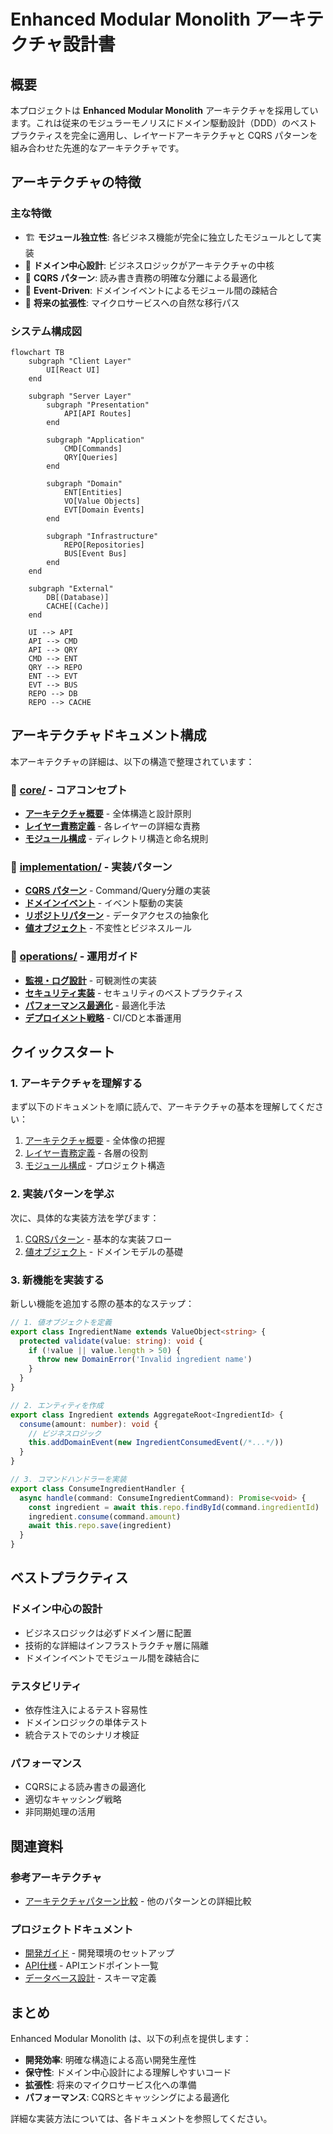 # Enhanced Modular Monolith アーキテクチャ設計書

## 概要

本プロジェクトは **Enhanced Modular Monolith** アーキテクチャを採用しています。これは従来のモジュラーモノリスにドメイン駆動設計（DDD）のベストプラクティスを完全に適用し、レイヤードアーキテクチャと CQRS パターンを組み合わせた先進的なアーキテクチャです。

## アーキテクチャの特徴

### 主な特徴

- 🏗️ **モジュール独立性**: 各ビジネス機能が完全に独立したモジュールとして実装
- 🎯 **ドメイン中心設計**: ビジネスロジックがアーキテクチャの中核
- 🔄 **CQRS パターン**: 読み書き責務の明確な分離による最適化
- 📡 **Event-Driven**: ドメインイベントによるモジュール間の疎結合
- 🚀 **将来の拡張性**: マイクロサービスへの自然な移行パス

### システム構成図

```mermaid
flowchart TB
    subgraph "Client Layer"
        UI[React UI]
    end

    subgraph "Server Layer"
        subgraph "Presentation"
            API[API Routes]
        end

        subgraph "Application"
            CMD[Commands]
            QRY[Queries]
        end

        subgraph "Domain"
            ENT[Entities]
            VO[Value Objects]
            EVT[Domain Events]
        end

        subgraph "Infrastructure"
            REPO[Repositories]
            BUS[Event Bus]
        end
    end

    subgraph "External"
        DB[(Database)]
        CACHE[(Cache)]
    end

    UI --> API
    API --> CMD
    API --> QRY
    CMD --> ENT
    QRY --> REPO
    ENT --> EVT
    EVT --> BUS
    REPO --> DB
    REPO --> CACHE
```

## アーキテクチャドキュメント構成

本アーキテクチャの詳細は、以下の構造で整理されています：

### 📁 [core/](./core/) - コアコンセプト

- [**アーキテクチャ概要**](./core/OVERVIEW.md) - 全体構造と設計原則
- [**レイヤー責務定義**](./core/LAYERS.md) - 各レイヤーの詳細な責務
- [**モジュール構成**](./core/MODULE_STRUCTURE.md) - ディレクトリ構造と命名規則

### 📁 [implementation/](./implementation/) - 実装パターン

- [**CQRS パターン**](./implementation/CQRS_PATTERN.md) - Command/Query分離の実装
- [**ドメインイベント**](./implementation/DOMAIN_EVENTS.md) - イベント駆動の実装
- [**リポジトリパターン**](./implementation/REPOSITORY_PATTERN.md) - データアクセスの抽象化
- [**値オブジェクト**](./implementation/VALUE_OBJECTS.md) - 不変性とビジネスルール

### 📁 [operations/](./operations/) - 運用ガイド

- [**監視・ログ設計**](./operations/MONITORING_LOGGING.md) - 可観測性の実装
- [**セキュリティ実装**](./operations/SECURITY.md) - セキュリティのベストプラクティス
- [**パフォーマンス最適化**](./operations/PERFORMANCE_OPTIMIZATION.md) - 最適化手法
- [**デプロイメント戦略**](./operations/DEPLOYMENT.md) - CI/CDと本番運用

## クイックスタート

### 1. アーキテクチャを理解する

まず以下のドキュメントを順に読んで、アーキテクチャの基本を理解してください：

1. [アーキテクチャ概要](./core/OVERVIEW.md) - 全体像の把握
2. [レイヤー責務定義](./core/LAYERS.md) - 各層の役割
3. [モジュール構成](./core/MODULE_STRUCTURE.md) - プロジェクト構造

### 2. 実装パターンを学ぶ

次に、具体的な実装方法を学びます：

1. [CQRSパターン](./implementation/CQRS_PATTERN.md) - 基本的な実装フロー
2. [値オブジェクト](./implementation/VALUE_OBJECTS.md) - ドメインモデルの基礎

### 3. 新機能を実装する

新しい機能を追加する際の基本的なステップ：

```typescript
// 1. 値オブジェクトを定義
export class IngredientName extends ValueObject<string> {
  protected validate(value: string): void {
    if (!value || value.length > 50) {
      throw new DomainError('Invalid ingredient name')
    }
  }
}

// 2. エンティティを作成
export class Ingredient extends AggregateRoot<IngredientId> {
  consume(amount: number): void {
    // ビジネスロジック
    this.addDomainEvent(new IngredientConsumedEvent(/*...*/))
  }
}

// 3. コマンドハンドラーを実装
export class ConsumeIngredientHandler {
  async handle(command: ConsumeIngredientCommand): Promise<void> {
    const ingredient = await this.repo.findById(command.ingredientId)
    ingredient.consume(command.amount)
    await this.repo.save(ingredient)
  }
}
```

## ベストプラクティス

### ドメイン中心の設計

- ビジネスロジックは必ずドメイン層に配置
- 技術的な詳細はインフラストラクチャ層に隔離
- ドメインイベントでモジュール間を疎結合に

### テスタビリティ

- 依存性注入によるテスト容易性
- ドメインロジックの単体テスト
- 統合テストでのシナリオ検証

### パフォーマンス

- CQRSによる読み書きの最適化
- 適切なキャッシング戦略
- 非同期処理の活用

## 関連資料

### 参考アーキテクチャ

- [アーキテクチャパターン比較](./ARCHITECTURE_PATTERNS_COMPARISON.md) - 他のパターンとの詳細比較

### プロジェクトドキュメント

- [開発ガイド](../DEVELOPMENT_GUIDE.md) - 開発環境のセットアップ
- [API仕様](../API_SPECIFICATION.md) - APIエンドポイント一覧
- [データベース設計](../DATABASE_DESIGN.md) - スキーマ定義

## まとめ

Enhanced Modular Monolith は、以下の利点を提供します：

- **開発効率**: 明確な構造による高い開発生産性
- **保守性**: ドメイン中心設計による理解しやすいコード
- **拡張性**: 将来のマイクロサービス化への準備
- **パフォーマンス**: CQRSとキャッシングによる最適化

詳細な実装方法については、各ドキュメントを参照してください。
